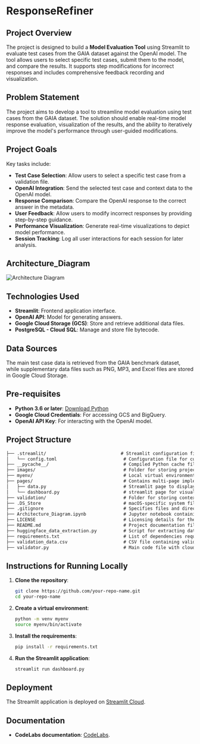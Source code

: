 # ResponseRefiner

## Project Overview
The project is designed to build a **Model Evaluation Tool** using Streamlit to evaluate test cases from the GAIA dataset against the OpenAI model. The tool allows users to select specific test cases, submit them to the model, and compare the results. It supports step modifications for incorrect responses and includes comprehensive feedback recording and visualization.

## Problem Statement
The project aims to develop a tool to streamline model evaluation using test cases from the GAIA dataset. The solution should enable real-time model response evaluation, visualization of the results, and the ability to iteratively improve the model's performance through user-guided modifications.

## Project Goals
Key tasks include:

- **Test Case Selection**: Allow users to select a specific test case from a validation file.
- **OpenAI Integration**: Send the selected test case and context data to the OpenAI model.
- **Response Comparison**: Compare the OpenAI response to the correct answer in the metadata.
- **User Feedback**: Allow users to modify incorrect responses by providing step-by-step guidance.
- **Performance Visualization**: Generate real-time visualizations to depict model performance.
- **Session Tracking**: Log all user interactions for each session for later analysis.

## Architecture_Diagram

![Architecture Diagram](./Architecture_Diagram.png)

## Technologies Used
- **Streamlit**: Frontend application interface.
- **OpenAI API**: Model for generating answers.
- **Google Cloud Storage (GCS)**: Store and retrieve additional data files.
- **PostgreSQL - Cloud SQL**: Manage and store file bytecode.

## Data Sources
The main test case data is retrieved from the GAIA benchmark dataset, while supplementary data files such as PNG, MP3, and Excel files are stored in Google Cloud Storage.

## Pre-requisites
- **Python 3.6 or later**: [Download Python](https://www.python.org/downloads)
- **Google Cloud Credentials**: For accessing GCS and BigQuery.
- **OpenAI API Key**: For interacting with the OpenAI model.

## Project Structure
```markdown
├── .streamlit/                            # Streamlit configuration files
│   └── config.toml                         # Configuration file for customizing the Streamlit app
├── __pycache__/                            # Compiled Python cache files for optimized performance
├── images/                                 # Folder for storing project images and architecture diagrams
├── myenv/                                  # Local virtual environment for managing dependencies
├── pages/                                  # Contains multi-page implementation for the Streamlit app
│   ├── data.py                             # Streamlit page to display the data
│   └── dashboard.py                        # streamlit page for visualizations
├── validation/                             # Folder for storing context data 
├── .DS_Store                               # macOS-specific system file for storing folder attributes
├── .gitignore                              # Specifies files and directories to be excluded from version control
├── Architecture_Diagram.ipynb              # Jupyter notebook containing the architecture diagram - code 
├── LICENSE                                 # Licensing details for the project
├── README.md                               # Project documentation file
├── huggingface_data_extraction.py          # Script for extracting data from the HuggingFace GAIA benchmark dataset
├── requirements.txt                        # List of dependencies required for the project
├── validation_data.csv                     # CSV file containing validation test cases
├── validator.py                            # Main code file with cloud integration, GUI and openai api integration
```


## Instructions for Running Locally
1. **Clone the repository**:  
   ```bash
   git clone https://github.com/your-repo-name.git
   cd your-repo-name
   ```

2. **Create a virtual environment**:  
   ```bash
   python -m venv myenv
   source myenv/bin/activate
   ```

3. **Install the requirements**:  
   ```bash
   pip install -r requirements.txt
   ```

4. **Run the Streamlit application**:  
   ```bash
   streamlit run dashboard.py
   ```

## Deployment
The Streamlit application is deployed on [Streamlit Cloud](https://streamlit.io/). 

## Documentation
- **CodeLabs documentation**: [CodeLabs]([https://huggingface.co/datasets/gaia-benchmark/GAIA](https://codelabs-preview.appspot.com/?file_id=19YlgUH63yH2j6AQJpKsnpPfrSXpMxl3QcXehr_eJwpY#0)).

